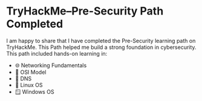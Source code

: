 # **TryHackMe–Pre-Security Path Completed**

I am happy to share that I have completed the Pre-Security learning path on TryHackMe. This Path helped me build a strong foundation in cybersecurity.  
This path included hands-on learning in:

- 🌐 Networking Fundamentals  
- 📶 OSI Model  
- 📡 DNS  
- 🐧 Linux OS  
- 🪟 Windows OS  

